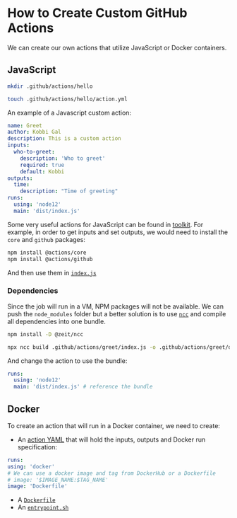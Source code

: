 # How to Create Custom GitHub Actions

We can create our own actions that utilize JavaScript or Docker containers.

## JavaScript

```bash
mkdir .github/actions/hello

touch .github/actions/hello/action.yml
```

An example of a Javascript custom action:

```yml title='action.yml'
name: Greet
author: Kobbi Gal
description: This is a custom action
inputs:
  who-to-greet:
    description: 'Who to greet'
    required: true
    default: Kobbi
outputs:
  time:
    description: "Time of greeting"
runs:
  using: 'node12'
  main: 'dist/index.js'
```

Some very useful actions for JavaScript can be found in [toolkit](https://github.com/actions/toolkit). For example, in order to get inputs and set outputs, we would need to install the `core` and `github` packages:

```bash
npm install @actions/core
npm install @actions/github
```

And then use them in [`index.js`](./greet/index.js)

### Dependencies

Since the job will run in a VM, NPM packages will not be available. We can push the `node_modules` folder but a better solution is to use [`ncc`](https://github.com/vercel/ncc) and compile all dependencies into one bundle.

```bash
npm install -D @zeit/ncc

npx ncc build .github/actions/greet/index.js -o .github/actions/greet/dist
```

And change the action to use the bundle:

```yaml
runs:
  using: 'node12'
  main: 'dist/index.js' # reference the bundle
```

## Docker

To create an action that will run in a Docker container, we need to create:

- An [action YAML](./greet-docker/action.yml) that will hold the inputs, outputs and Docker run specification:

 ```yaml
 runs:
 using: 'docker'
 # We can use a docker image and tag from DockerHub or a Dockerfile
 # image: '$IMAGE_NAME:$TAG_NAME'
 image: 'Dockerfile'
 ```

- A [`Dockerfile`](./greet-docker/entrypoint.sh)
- An [`entrypoint.sh`](./greet-docker/entrypoint.sh)
